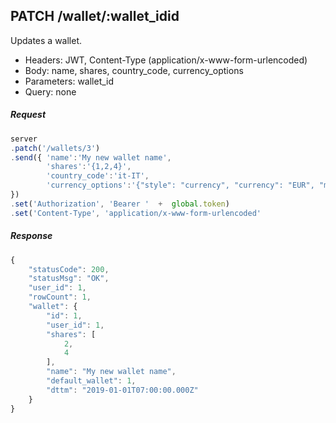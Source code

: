 

## PATCH /wallet/:wallet_idid
Updates a wallet. 

- Headers: JWT, Content-Type (application/x-www-form-urlencoded)
- Body: name, shares, country_code, currency_options
- Parameters: wallet_id
- Query: none

##### Request
```javascript
server
.patch('/wallets/3')
.send({ 'name':'My new wallet name',
        'shares':'{1,2,4}',
        'country_code':'it-IT',
        'currency_options':'{"style": "currency", "currency": "EUR", "minimumFractionDigits": 2}'
})
.set('Authorization', 'Bearer '  +  global.token)
.set('Content-Type', 'application/x-www-form-urlencoded'
```

##### Response
```javascript
{
    "statusCode": 200,
    "statusMsg": "OK",
    "user_id": 1,
    "rowCount": 1,
    "wallet": {
        "id": 1,
        "user_id": 1,
        "shares": [
            2,
            4
        ],
        "name": "My new wallet name",
        "default_wallet": 1,
        "dttm": "2019-01-01T07:00:00.000Z"
    }
}

```